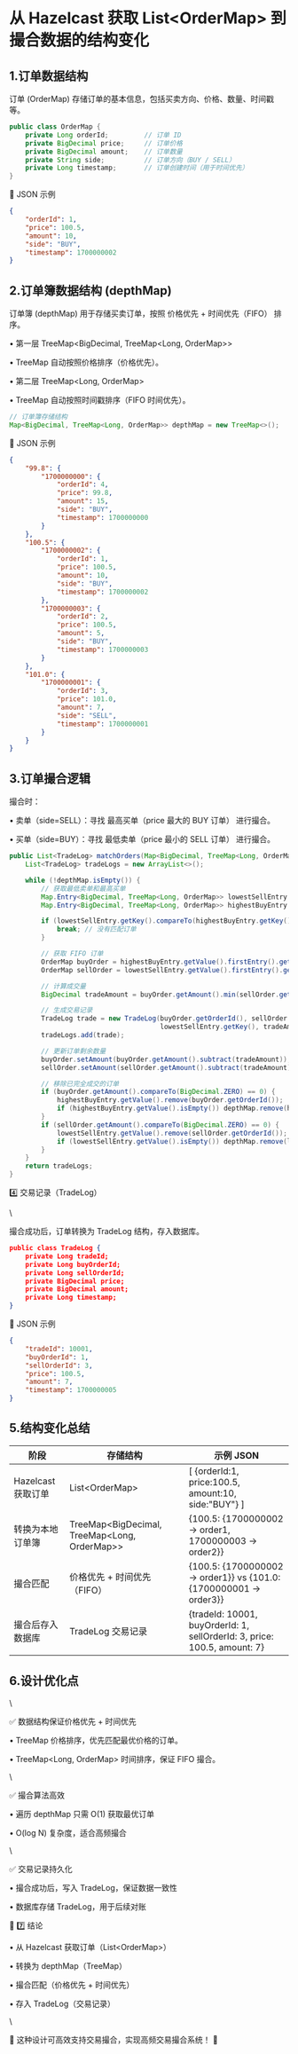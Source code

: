 # 从 Hazelcast 获取 List\<OrderMap> 到撮合数据的结构变化

## 1.订单数据结构



订单 (OrderMap) 存储订单的基本信息，包括买卖方向、价格、数量、时间戳等。

```java
public class OrderMap {
    private Long orderId;         // 订单 ID
    private BigDecimal price;     // 订单价格
    private BigDecimal amount;    // 订单数量
    private String side;          // 订单方向（BUY / SELL）
    private Long timestamp;       // 订单创建时间（用于时间优先）
}
```

📌 JSON 示例

```json
{
    "orderId": 1,
    "price": 100.5,
    "amount": 10,
    "side": "BUY",
    "timestamp": 1700000002
}
```

## 2.订单簿数据结构 (depthMap)

订单簿 (depthMap) 用于存储买卖订单，按照 价格优先 + 时间优先（FIFO） 排序。

• 第一层 TreeMap\<BigDecimal, TreeMap\<Long, OrderMap>>

• TreeMap 自动按照价格排序（价格优先）。

• 第二层 TreeMap\<Long, OrderMap>

• TreeMap 自动按照时间戳排序（FIFO 时间优先）。

```java
// 订单簿存储结构
Map<BigDecimal, TreeMap<Long, OrderMap>> depthMap = new TreeMap<>();
```

📌 JSON 示例

```json
{
    "99.8": {
        "1700000000": {
            "orderId": 4,
            "price": 99.8,
            "amount": 15,
            "side": "BUY",
            "timestamp": 1700000000
        }
    },
    "100.5": {
        "1700000002": {
            "orderId": 1,
            "price": 100.5,
            "amount": 10,
            "side": "BUY",
            "timestamp": 1700000002
        },
        "1700000003": {
            "orderId": 2,
            "price": 100.5,
            "amount": 5,
            "side": "BUY",
            "timestamp": 1700000003
        }
    },
    "101.0": {
        "1700000001": {
            "orderId": 3,
            "price": 101.0,
            "amount": 7,
            "side": "SELL",
            "timestamp": 1700000001
        }
    }
}
```

## 3.订单撮合逻辑

撮合时：

• 卖单（side=SELL）：寻找 最高买单（price 最大的 BUY 订单） 进行撮合。

• 买单（side=BUY）：寻找 最低卖单（price 最小的 SELL 订单） 进行撮合。

```java
public List<TradeLog> matchOrders(Map<BigDecimal, TreeMap<Long, OrderMap>> depthMap) {
    List<TradeLog> tradeLogs = new ArrayList<>();

    while (!depthMap.isEmpty()) {
        // 获取最低卖单和最高买单
        Map.Entry<BigDecimal, TreeMap<Long, OrderMap>> lowestSellEntry = depthMap.firstEntry();
        Map.Entry<BigDecimal, TreeMap<Long, OrderMap>> highestBuyEntry = depthMap.lastEntry();

        if (lowestSellEntry.getKey().compareTo(highestBuyEntry.getKey()) > 0) {
            break; // 没有匹配订单
        }

        // 获取 FIFO 订单
        OrderMap buyOrder = highestBuyEntry.getValue().firstEntry().getValue();
        OrderMap sellOrder = lowestSellEntry.getValue().firstEntry().getValue();

        // 计算成交量
        BigDecimal tradeAmount = buyOrder.getAmount().min(sellOrder.getAmount());

        // 生成交易记录
        TradeLog trade = new TradeLog(buyOrder.getOrderId(), sellOrder.getOrderId(), 
                                      lowestSellEntry.getKey(), tradeAmount, System.currentTimeMillis());
        tradeLogs.add(trade);

        // 更新订单剩余数量
        buyOrder.setAmount(buyOrder.getAmount().subtract(tradeAmount));
        sellOrder.setAmount(sellOrder.getAmount().subtract(tradeAmount));

        // 移除已完全成交的订单
        if (buyOrder.getAmount().compareTo(BigDecimal.ZERO) == 0) {
            highestBuyEntry.getValue().remove(buyOrder.getOrderId());
            if (highestBuyEntry.getValue().isEmpty()) depthMap.remove(highestBuyEntry.getKey());
        }
        if (sellOrder.getAmount().compareTo(BigDecimal.ZERO) == 0) {
            lowestSellEntry.getValue().remove(sellOrder.getOrderId());
            if (lowestSellEntry.getValue().isEmpty()) depthMap.remove(lowestSellEntry.getKey());
        }
    }
    return tradeLogs;
}
```

4️⃣ 交易记录（TradeLog）

\


撮合成功后，订单转换为 TradeLog 结构，存入数据库。

```json
public class TradeLog {
    private Long tradeId;
    private Long buyOrderId;
    private Long sellOrderId;
    private BigDecimal price;
    private BigDecimal amount;
    private Long timestamp;
}
```

📌 JSON 示例

```json
{
    "tradeId": 10001,
    "buyOrderId": 1,
    "sellOrderId": 3,
    "price": 100.5,
    "amount": 7,
    "timestamp": 1700000005
}
```

## 5.结构变化总结

| 阶段             | 存储结构                                           | 示例 JSON                                                                  |
| -------------- | ---------------------------------------------- | ------------------------------------------------------------------------ |
| Hazelcast 获取订单 | List\<OrderMap>                                | \[ {orderId:1, price:100.5, amount:10, side:"BUY"} ]                     |
| 转换为本地订单簿       | TreeMap\<BigDecimal, TreeMap\<Long, OrderMap>> | {100.5: {1700000002 -> order1, 1700000003 -> order2\}}                   |
| 撮合匹配           | 价格优先 + 时间优先（FIFO）                              | {100.5: {1700000002 -> order1\}} vs {101.0: {1700000001 -> order3\}}     |
| 撮合后存入数据库       | TradeLog 交易记录                                  | {tradeId: 10001, buyOrderId: 1, sellOrderId: 3, price: 100.5, amount: 7} |

## 6.设计优化点

\


✅ 数据结构保证价格优先 + 时间优先

• TreeMap 价格排序，优先匹配最优价格的订单。

• TreeMap\<Long, OrderMap> 时间排序，保证 FIFO 撮合。

\


✅ 撮合算法高效

• 遍历 depthMap 只需 O(1) 获取最优订单

• O(log N) 复杂度，适合高频撮合

\


✅ 交易记录持久化

• 撮合成功后，写入 TradeLog，保证数据一致性

• 数据库存储 TradeLog，用于后续对账

📌 7️⃣ 结论

• 从 Hazelcast 获取订单（List\<OrderMap>）

• 转换为 depthMap（TreeMap）

• 撮合匹配（价格优先 + 时间优先）

• 存入 TradeLog（交易记录）

\


🚀 这种设计可高效支持交易撮合，实现高频交易撮合系统！ 🎯
